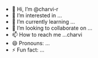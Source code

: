 - 👋 Hi, I’m @charvi-r
- 👀 I’m interested in ...
- 🌱 I’m currently learning ...
- 💞️ I’m looking to collaborate on ...
- 📫 How to reach me ...charvi
- 😄 Pronouns: ...
- ⚡ Fun fact: ...

<!---
charvi-r/charvi-r is a ✨ special ✨ repository because its `README.md` (this file) appears on your GitHub profile.
You can click the Preview link to take a look at your changes.
--->
